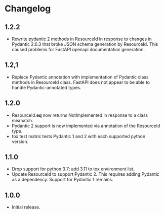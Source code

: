 # Changelog


## 1.2.2
* Rewrite pydantic 2 methods in ResourceId in response to changes in Pydantic 2.0.3 that broke
JSON schema generation by ResourceId. This caused problems for FastAPI openapi documentation generation.

## 1.2,1
* Replace Pydantic annotation with implementation of Pydantic class methods in ResourceId class.
FastAPI does not appear to be able to handle Pydantic-annotated types.

## 1.2.0
* ResourceId.__eq__ now returns NotImplemented in response to a class mismatch.
* Pydantic 2 support is now implemented via annotation of the ResourceId type.
* tox test matric tests Pydantic 1 and 2 with each supported python version.

## 1.1.0
* Drop support for python 3.7; add 3.11 to tox environment list.
* Update ResourceId to support Pydantic 2.  This requires adding Pydantic
    as a dependency.  Support for Pydantic 1 remains.

## 1.0.0

* Initial release.
